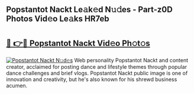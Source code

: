 ## Popstantot Nackt Le𝚊k𝚎d N𝚞𝚍es - Part-z0D Photos Vid𝚎o Le𝚊ks HR7eb

# <h2><a href="http://fb4894.evod.top/?m=Popstantot+Nackt">🔗 👉🔴 Popstantot Nackt Vid𝚎o Ph𝚘t𝚘s</a></h2>

[![Popstantot Nackt N𝚞d𝚎s](https://i.imgur.com/8V9OHl7.gif)](http://fb4894.evod.top/?m=Popstantot+Nackt)
Web personality Popstantot Nackt and content creator, acclaimed for posting dance and lifestyle themes through popular dance challenges and brief vlogs. Popstantot Nackt public image is one of innovation and creativity, but he's also known for his shrewd business acumen. 
